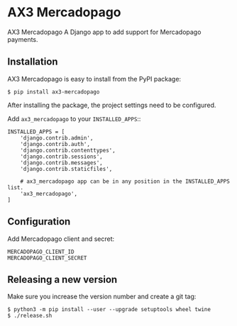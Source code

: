 # AX3 Mercadopago

AX3 Mercadopago A Django app to add support for Mercadopago payments.

## Installation

AX3 Mercadopago is easy to install from the PyPI package:

    $ pip install ax3-mercadopago

After installing the package, the project settings need to be configured.

Add ``ax3_mercadopago`` to your ``INSTALLED_APPS``::

    INSTALLED_APPS = [
        'django.contrib.admin',
        'django.contrib.auth',
        'django.contrib.contenttypes',
        'django.contrib.sessions',
        'django.contrib.messages',
        'django.contrib.staticfiles',

        # ax3_mercadopago app can be in any position in the INSTALLED_APPS list.
        'ax3_mercadopago',
    ]


## Configuration

Add Mercadopago client and secret:

    MERCADOPAGO_CLIENT_ID
    MERCADOPAGO_CLIENT_SECRET


## Releasing a new version

Make sure you increase the version number and create a git tag:

```
$ python3 -m pip install --user --upgrade setuptools wheel twine
$ ./release.sh
```
